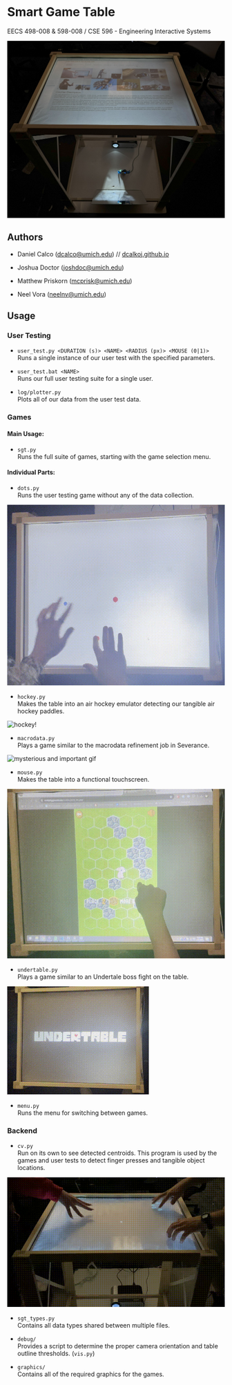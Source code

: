 
# Smart Game Table

EECS 498-008 & 598-008 / CSE 596 - Engineering Interactive Systems

![smart game table!](https://github.com/joshdoc/smart_game_table/blob/master/Media/pictures/IMG_9220.jpg?raw=true)

## Authors

- Daniel Calco (dcalco@umich.edu) // [dcalkoj.github.io](https://dcalkoj.github.io)

- Joshua Doctor (joshdoc@umich.edu)

- Matthew Priskorn (mcprisk@umich.edu)

- Neel Vora (neelnv@umich.edu)

## Usage

### User Testing

-  `user_test.py <DURATION (s)> <NAME> <RADIUS (px)> <MOUSE (0|1)>` \
Runs a single instance of our user test with the specified parameters.

-  `user_test.bat <NAME>` \
Runs our full user testing suite for a single user.

-  `log/plotter.py` \
Plots all of our data from the user test data.

### Games
#### Main Usage:
-  `sgt.py` \
Runs the full suite of games, starting with the game selection menu.

#### Individual Parts:
-  `dots.py` \
Runs the user testing game without any of the data collection.

![dots!](https://github.com/joshdoc/smart_game_table/blob/master/Media/gifs/dots.gif?raw=true)
 

-  `hockey.py` \
Makes the table into an air hockey emulator detecting our tangible air hockey paddles.

![hockey!](https://github.com/joshdoc/smart_game_table/blob/master/Media/gifs/hockey.gif?raw=true)
-  `macrodata.py` \
Plays a game similar to the macrodata refinement job in Severance.

![mysterious and important gif](https://github.com/joshdoc/smart_game_table/blob/master/Media/gifs/mdr.gif?raw=true)

-  `mouse.py` \
Makes the table into a functional touchscreen.

![mouse emulation!](https://github.com/joshdoc/smart_game_table/blob/master/Media/gifs/mousemode.gif?raw=true)
-  `undertable.py` \
Plays a game similar to an Undertale boss fight on the table.

![enter image description here](https://github.com/joshdoc/smart_game_table/blob/master/Media/gifs/undertable.gif?raw=true)
-  `menu.py` \
Runs the menu for switching between games.

### Backend

-  `cv.py` \
Run on its own to see detected centroids. This program is used by the games and
user tests to detect finger presses and tangible object locations.

![enter image description here](https://github.com/joshdoc/smart_game_table/blob/master/Media/gifs/cv.gif?raw=true)

-  `sgt_types.py` \
Contains all data types shared between multiple files.

-  `debug/` \
Provides a script to determine the proper camera orientation and table outline thresholds. (`vis.py`)

-  `graphics/` \
Contains all of the required graphics for the games.
